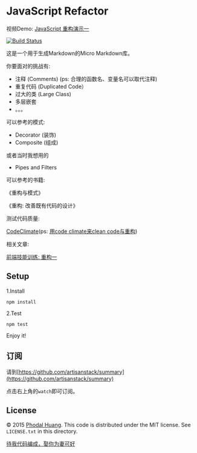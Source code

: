 # JavaScript Refactor

视频Demo: [JavaScript 重构演示一](http://v.youku.com/v_show/id_XMTI2NjQ0NDAxMg==.html)

[![Build Status](https://travis-ci.org/artisanstack/js-refactor.svg?branch=master)](https://travis-ci.org/artisanstack/js-refactor)

这是一个用于生成Markdown的Micro Markdown库。

你要面对的挑战有:

- 注释 (Comments) (ps: 合理的函数名、变量名可以取代注释)
- 重复代码 (Duplicated Code）
- 过大的类 (Large Class)
- 多层嵌套
- 。。。

可以参考的模式:

 - Decorator (装饰)
 - Composite (组成)
 
或者当时我想用的

 - Pipes and Filters

可以参考的书籍:

《重构与模式》

《重构: 改善既有代码的设计》

测试代码质量:

[CodeClimate](https://codeclimate.com/)(ps: [用code climate来clean code与重构](http://www.phodal.com/blog/use-code-climate-clean-code-and-refactor/))

相关文章: 

[前端技能训练: 重构一](http://www.phodal.com/blog/frontend-improve-refactor-javascript-code/)

## Setup

1.Install 

    npm install
    
2.Test
    
    npm test

Enjoy it!

## 订阅

请到[https://github.com/artisanstack/summary](https://github.com/artisanstack/summary)

点击右上角的``watch``即可订阅。

## License

© 2015 [Phodal Huang](http://www.phodal.com). This code is distributed under the MIT license. See `LICENSE.txt` in this directory.

[待我代码编成，娶你为妻可好](http://www.xuntayizhan.com/blog/ji-ke-ai-qing-zhi-er-shi-dai-wo-dai-ma-bian-cheng-qu-ni-wei-qi-ke-hao-wan/)
     

